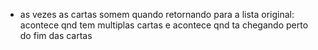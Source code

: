 - as vezes as cartas somem quando retornando para a lista original: acontece qnd tem multiplas cartas e acontece qnd ta chegando perto do fim das cartas